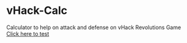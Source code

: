 # vHack-Calc
Calculator to help on attack and defense on vHack Revolutions Game
<br>
<a href="https://hugobsan.github.io/vHack-Calc/">Click here to test</a>
